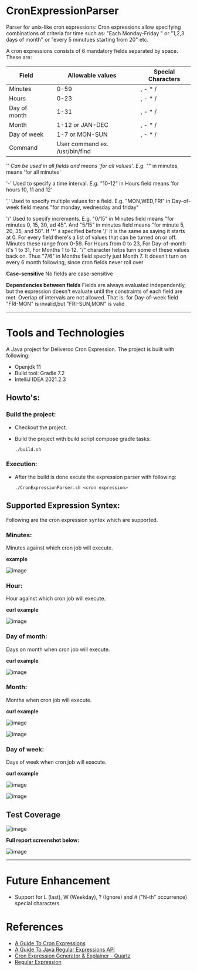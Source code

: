 # CronExpressionParser


Parser for unix-like cron expressions: Cron expressions allow specifying combinations of criteria for time such as: "Each Monday-Friday " or "1,2,3 days of month"
or "every 5 minutues starting from 20" etc.

A cron expressions consists of 6 mandatory fields separated by space. 
These are:

Field |   | Allowable values |   | Special Characters
-- | -- | -- | -- | --
Minutes |   | 0-59 |   | , - * /
Hours |   | 0-23 |   | , - * /
Day of month |   | 1-31 |   | , - * /
Month |   | 1-12 or JAN-DEC  |   | , - * /
Day of week |   | 1-7 or MON-SUN |   | , - * /
Command |   | User command ex. /usr/bin/find |  

'*' Can be used in all fields and means 'for all values'. E.g. "*" in minutes, means 'for all minutes'

'-' Used to specify a time interval. E.g. "10-12" in Hours field means 'for hours 10, 11 and 12'

',' Used to specify multiple values for a field. E.g. "MON,WED,FRI" in Day-of-week field means "for monday, wednesday and friday"

'/' Used to specify increments. E.g. "0/15" in Minutes field means "for minutes 0, 15, 30, ad 45". And "5/15" in minutes field means "for minute 5, 20, 35, and 50". If '*' s specified before '/' it is the same as saying it starts at 0. For every field there's a list of values that can be turned on or off. Minutes these range from 0-59. For Hours from 0 to 23, For Day-of-month it's 1 to 31, For Months 1 to 12. "/" character helps turn some of these values back on. Thus "7/6" in Months field specify just Month 7. It doesn't turn on every 6 month following, since cron fields never roll over

**Case-sensitive** No fields are case-sensitive

**Dependencies between fields** Fields are always evaluated independently, but the expression doesn't evaluate until the constraints of each field are met. Overlap of intervals are not allowed. That is: for Day-of-week field "FRI-MON" is invalid,but "FRI-SUN,MON" is valid

--------------------------------------------------------------------------------------------------------------------------------------------------------
# Tools and Technologies
A Java project for Deliveroo Cron Expression. The project is built with following:
* Openjdk 11 
* Build tool: Gradle 7.2
* IntelliJ IDEA 2021.2.3

## Howto's:

### Build the project: 
* Checkout the project.
* Build the project with build script compose gradle tasks: 
    
    `./build.sh`

### Execution:
* After the build is done excute the expression parser with following:

    `./CronExpressionParser.sh <cron expression>`

## Supported Expression Syntex: 

Following are the cron expression syntex which are supported. 
### Minutes:
Minutes against which cron job will execute.
  
**example**


![image](https://user-images.githubusercontent.com/20536693/139684944-9391db86-8319-473a-92f0-8fc294c7e609.png)


### Hour:
Hour against which cron job will execute.

**curl example**


![image](https://user-images.githubusercontent.com/20536693/139685017-eb257072-7242-428f-b020-f5d91a2d5cd2.png)


### Day of month:
Days on month when cron job will execute.

**curl example**


![image](https://user-images.githubusercontent.com/20536693/139685068-b83b5af0-a2dc-44ed-94b8-4fecd5b3cbc4.png)


### Month:
Months when cron job will execute.

**curl example**


![image](https://user-images.githubusercontent.com/20536693/139685225-bfef98fe-aec2-418f-b219-e5185d048dea.png)


![image](https://user-images.githubusercontent.com/20536693/139685282-76340b2a-204c-4896-8f62-3f98367a1224.png)


### Day of week:
Days of week when cron job will execute.

**curl example**


![image](https://user-images.githubusercontent.com/20536693/139685343-8740ad43-c6ae-4d48-af06-88b4cc30ad10.png)


![image](https://user-images.githubusercontent.com/20536693/139685404-425e57e9-c617-4904-beec-d202c16ecddf.png)


## Test Coverage

![image](https://user-images.githubusercontent.com/20536693/139686517-a5d5e6d1-4931-454c-b52e-1c6ae240eb63.png)


**Full report screenshot below:**

![image](https://user-images.githubusercontent.com/20536693/139687700-79a3c8ea-65d3-489c-997e-a16979d2eba1.png)


-------------------------------------------------------------------------------------------------------------------
# Future Enhancement
- Support for L (last), W (Weekday), ? (Ignore) and # (“N-th” occurrence)  special characters.


# References
- [A Guide To Cron Expressions](https://www.baeldung.com/cron-expressions)
- [A Guide To Java Regular Expressions API](https://www.baeldung.com/regular-expressions-java)
- [Cron Expression Generator & Explainer - Quartz](https://www.freeformatter.com/cron-expression-generator-quartz.html)
- [Regular Expression ](https://regex101.com/r/vH8gX6/3)
